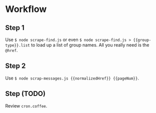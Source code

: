 # Workflow

## Step 1

Use ``$ node scrape-find.js`` or even ``$ node scrape-find.js > {{group-type}}.list`` 
to load up a list of group names. All you really need is the ``@href``.

## Step 2

Use ``$ node scrap-messages.js {{normalizedHref}} {{pageNum}}``.

## Step (TODO)

Review ``cron.coffee``.
